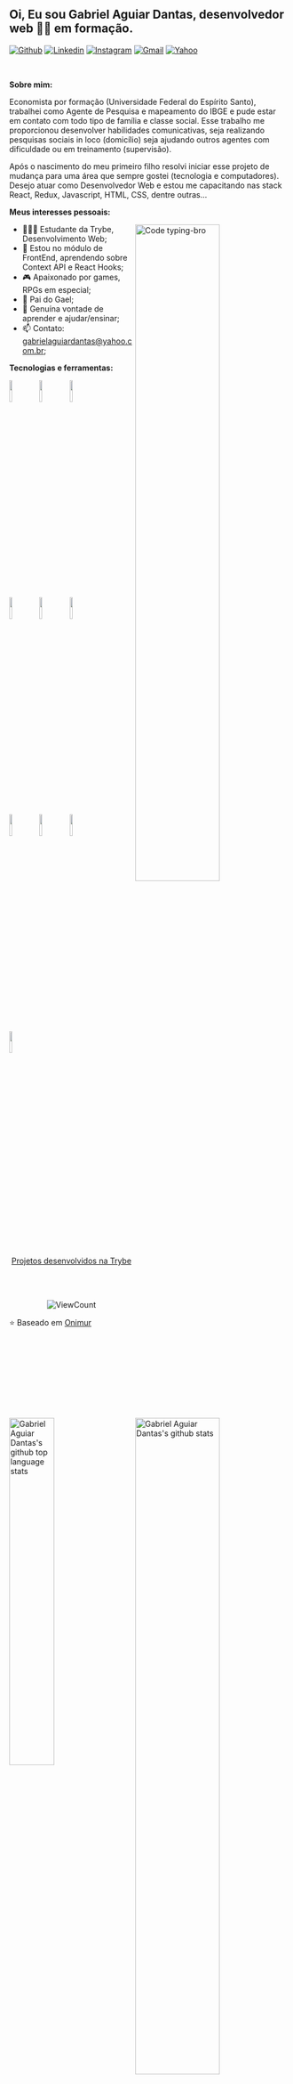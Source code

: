 <!-- Your title -->
## Oi, Eu sou Gabriel Aguiar Dantas, desenvolvedor web :technologist: em formação.

<!-- Your badges
You can use the website to generate badges: https://shields.io/
-->

[![Github](https://img.shields.io/badge/-Github-000?style=flat&logo=Github&logoColor=white)](https://github.com/gabrielaguiardantas)
[![Linkedin](https://img.shields.io/badge/-LinkedIn-blue?style=flat&logo=Linkedin&logoColor=white)](https://www.linkedin.com/in/gabrielaguiardantas/)
[![Instagram](https://img.shields.io/badge/-Instagram-c13584?style=flat&labelColor=c13584&logo=instagram&logoColor=white)](https://www.instagram.com/gabrielaguiardantas/)
[![Gmail](https://img.shields.io/badge/-Gmail-c14438?style=flat&logo=Gmail&logoColor=white)](mailto:gabrielaguiardantas@gmail.com)
[![Yahoo](https://img.shields.io/badge/Yahoo!-6001D2?style=flat&logo=Yahoo!&logoColor=white)](mailto:gabrielaguiardantas@yahoo.com.br)

&nbsp;

<!-- Talking about you -->
**Sobre mim:**

Economista por formação (Universidade Federal do Espírito Santo), trabalhei como Agente de Pesquisa e mapeamento do IBGE e pude estar em contato com todo tipo de família e classe social. Esse trabalho me proporcionou desenvolver habilidades comunicativas, seja realizando pesquisas sociais in loco (domicílio) seja ajudando outros agentes com dificuldade ou em treinamento (supervisão). 

Após o nascimento do meu primeiro filho resolvi iniciar esse projeto de mudança para uma área que sempre gostei (tecnologia e computadores). Desejo atuar como Desenvolvedor Web e estou me capacitando nas stack React, Redux, Javascript, HTML, CSS, dentre outras...



**Meus interesses pessoais:**

<!-- Any image aligned to the right. Beware the width -->
<img width="55%" align="right" alt="Code typing-bro" src="https://user-images.githubusercontent.com/110852595/210355940-a51b0530-877b-4ac9-a776-472af9c5a50e.svg" />

- 👨🏽‍💻 Estudante da Trybe, Desenvolvimento Web;
- 🌱 Estou no módulo de FrontEnd, aprendendo sobre Context API e React Hooks;
- :video_game: Apaixonado por games, RPGs em especial;
- :baby: Pai do Gael;
- 💬 Genuína vontade de aprender e ajudar/ensinar;
- 📫 Contato: gabrielaguiardantas@yahoo.com.br;

**Tecnologias e ferramentas:** 

<!-- Your github readme stats
You can use this api: https://github.com/anuraghazra/github-readme-stats
-->
<p>
    <img width="55%" align="right" alt="Gabriel Aguiar Dantas's github stats" src="https://stats.milovangudelj.com/api?username=gabrielaguiardantas&show_icons=true&include_all_commits=true&hide_border=true&locale=pt-br"/>

  <!-- Your languages and tools. Be careful with the alignment. 
  You can use this sites to get logos: https://www.vectorlogo.zone or https://simpleicons.org/
  -->
  <code><img width="10%" src="https://www.vectorlogo.zone/logos/linux/linux-ar21.svg"></code>
  <code><img width="10%" src="https://www.vectorlogo.zone/logos/w3_html5/w3_html5-ar21.svg"></code>
  <code><img width="10%" src="https://www.vectorlogo.zone/logos/w3_css/w3_css-ar21.svg"></code>
  <br />
  <code><img width="10%" src="https://www.vectorlogo.zone/logos/javascript/javascript-ar21.svg"></code>
  <code><img width="10%" src="https://www.vectorlogo.zone/logos/reactjs/reactjs-ar21.svg"></code>
  <code><img width="10%" src="https://www.vectorlogo.zone/logos/git-scm/git-scm-ar21.svg"></code>
  <br />
  <code><img width="10%" src="https://www.vectorlogo.zone/logos/gnu_bash/gnu_bash-ar21.svg"></code>
  <code><img width="10%" src="https://www.vectorlogo.zone/logos/jestjsio/jestjsio-ar21.svg"></code>
  <code><img width="10%" src="https://user-images.githubusercontent.com/110852595/210371903-a4193ae8-5141-431d-a128-3ce1e763e556.svg"></code>
  <br />
  <code><img width="10%" src="https://user-images.githubusercontent.com/110852595/211061557-aed8f672-d3c8-456f-91dd-e049590ec2d7.jpg"></code>
</p>
<p>
    <img width="40%" align="left" alt="Gabriel Aguiar Dantas's github top language stats" src="https://github-readme-stats-git-masterrstaa-rickstaa.vercel.app/api/top-langs/?username=gabrielaguiardantas&hide_border=true&locale=pt-br&layout=compact"/>
</p>

<!-- Its main projects -->
<p align="center">
    <a title="Projetos desenvolvidos na Trybe" role="link" rel="noopener noreferrer nofollow"                       href="https://github.com/gabrielaguiardantas/Trybe/tree/main/Trybe-projetos">
    Projetos desenvolvidos na Trybe
    </a>
</p>

<br>

<!-- Your hits or visitors
site: http://hits.dwyl.com or https://visitor-badge.glitch.me
-->
<br />

<p align="center">
  <img alt="ViewCount" src="https://visitor-badge.glitch.me/badge?page_id=gabrielaguiardantas&left_text=visitantes&left_color=grey&right_color=blue" />
</p>

⭐️ Baseado em [Onimur](https://github.com/onimur)
